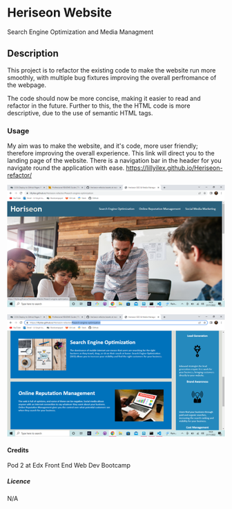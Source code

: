 # **Heriseon Website**
Search Engine Optimization and Media Managment

## Description

This project is to refactor the existing code to make the website run more smoothly, with multiple bug fixtures improving the overall perfromance of the webpage.

The code should now be more concise, making it easier to read and refactor in the future. Further to this, the the HTML code is more descriptive, due to the use of semantic HTML tags.

### Usage
My aim was to make the website, and it's code, more user friendly; therefore improving the overall experience.
This link will direct you to the landing page of the website. There is a navigation bar in the header for you navigate round the application with ease. 
https://lillyilex.github.io/Heriseon-refactor/

![Screenshot of landing page](images/screenshot1.png)

![Screenshot of landing page](images/screenshot.png)

#### Credits
Pod 2 at Edx Front End Web Dev Bootcamp

##### Licence
N/A
